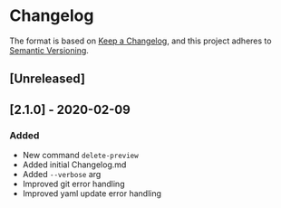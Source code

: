 # Changelog

The format is based on [Keep a Changelog](https://keepachangelog.com/en/1.0.0/),
and this project adheres to [Semantic Versioning](https://semver.org/spec/v2.0.0.html).

## [Unreleased]

## [2.1.0] - 2020-02-09
### Added
- New command `delete-preview`
- Added initial Changelog.md
- Added `--verbose` arg
- Improved git error handling
- Improved yaml update error handling